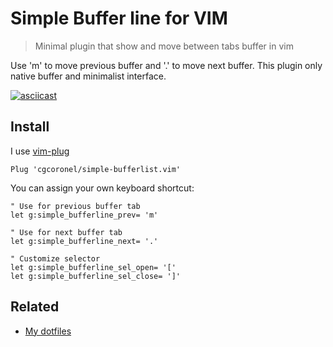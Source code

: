 # Simple Buffer line for VIM

> Minimal plugin that show and move between tabs buffer in vim

Use 'm' to move previous buffer and '.' to move next buffer. This plugin only native buffer and minimalist interface.

[![asciicast](https://asciinema.org/a/c9Y2mbgcgef2PXhsWQIa4mlFX.svg)](https://asciinema.org/a/c9Y2mbgcgef2PXhsWQIa4mlFX)

## Install

I use [vim-plug](https://github.com/junegunn/vim-plug)

```vim
Plug 'cgcoronel/simple-bufferlist.vim'
```

You can assign your own keyboard shortcut:

```vim
" Use for previous buffer tab
let g:simple_bufferline_prev= 'm'

" Use for next buffer tab
let g:simple_bufferline_next= '.'

" Customize selector
let g:simple_bufferline_sel_open= '['
let g:simple_bufferline_sel_close= ']'
```
## Related

* [My dotfiles](https://github.com/cgcoronel/vim-setup)
